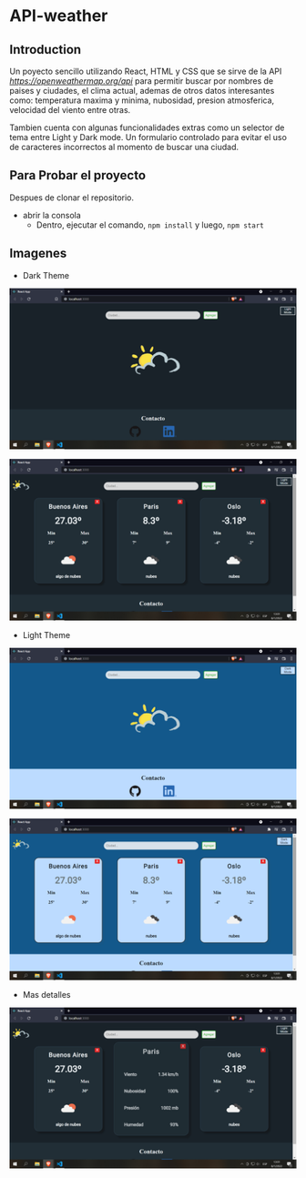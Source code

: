 # API-weather

## Introduction

Un poyecto sencillo utilizando React, HTML y CSS que se sirve de la API _https://openweathermap.org/api_ para permitir buscar por nombres de paises y ciudades, el clima actual, ademas de otros datos interesantes como: temperatura maxima y minima, nubosidad, presion atmosferica, velocidad del viento entre otras.

Tambien cuenta con algunas funcionalidades extras como un selector de tema entre Light y Dark mode.  Un formulario controlado para evitar el uso de caracteres incorrectos al momento de buscar una ciudad.

## Para Probar el proyecto

Despues de clonar el repositorio.
 - abrir la consola 
    + Dentro, ejecutar el comando, `npm install` y luego, `npm start`

## Imagenes

- Dark Theme

![darkhome](/images/dark-home.png)



![darkcards](/images/dark-cards.png)

- Light Theme

![lighthome](/images/light-home.png)



![lightcards](/images/light-cards.png)

- Mas detalles

![details](/images/details.png)
